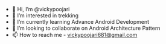 - 👋 Hi, I’m @vickypoojari
- 👀 I’m interested in trekking
- 🌱 I’m currently learning Advance Android Development
- 💞️ I’m looking to collaborate on Android Architecture Pattern
- 📫 How to reach me - vickypoojari681@gmail.com

<!---
vickypoojari/vickypoojari is a ✨ special ✨ repository because its `README.md` (this file) appears on your GitHub profile.
You can click the Preview link to take a look at your changes.
--->
